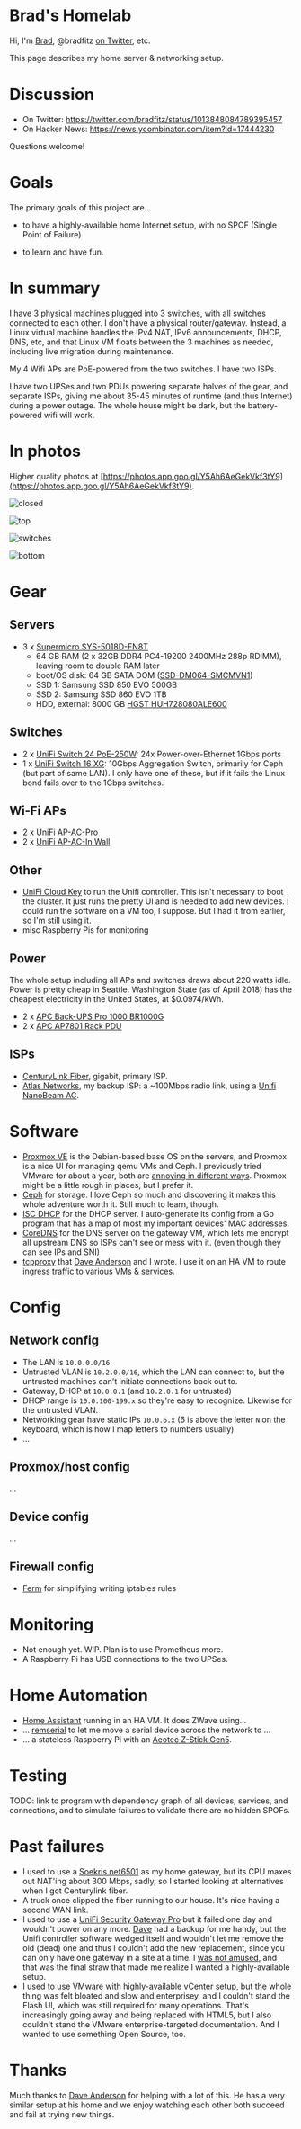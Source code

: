 # Brad's Homelab

Hi, I'm [Brad](https://bradfitz.com), @bradfitz [on Twitter](https://twitter.com/bradfitz), etc.

This page describes my home server & networking setup.

# Discussion

* On Twitter: https://twitter.com/bradfitz/status/1013848084789395457
* On Hacker News: https://news.ycombinator.com/item?id=17444230

Questions welcome!

# Goals

The primary goals of this project are...

* to have a highly-available home Internet setup, with no SPOF (Single Point of Failure)

* to learn and have fun.

# In summary

I have 3 physical machines plugged into 3 switches, with all switches
connected to each other. I don't have a physical
router/gateway. Instead, a Linux virtual machine handles the IPv4 NAT,
IPv6 announcements, DHCP, DNS, etc, and that Linux VM floats between
the 3 machines as needed, including live migration during maintenance.

My 4 Wifi APs are PoE-powered from the two switches. I have two ISPs.

I have two UPSes and two PDUs powering separate halves of the gear,
and separate ISPs, giving me about 35-45 minutes of runtime (and thus
Internet) during a power outage. The whole house might be dark, but the
battery-powered wifi will work.

# In photos

Higher quality photos at [https://photos.app.goo.gl/Y5Ah6AeGekVkf3tY9](https://photos.app.goo.gl/Y5Ah6AeGekVkf3tY9).

![closed](img/closed.jpg)

![top](img/top.jpg)

![switches](img/switches.jpg)

![bottom](img/bottom.jpg)

# Gear

## Servers

* 3 x [Supermicro SYS-5018D-FN8T](https://www.supermicro.com/products/system/1u/5018/SYS-5018D-FN8T.cfm)
  * 64 GB RAM (2 x 32GB DDR4 PC4-19200 2400MHz 288p RDIMM), leaving room to double RAM later
  * boot/OS disk: 64 GB SATA DOM ([SSD-DM064-SMCMVN1](https://www.supermicro.com/products/nfo/SATADOM.cfm))
  * SSD 1: Samsung SSD 850 EVO 500GB
  * SSD 2: Samsung SSD 860 EVO 1TB
  * HDD, external: 8000 GB [HGST HUH728080ALE600](https://www.amazon.com/gp/product/B00NP6AOCK)

## Switches

* 2 x [UniFi Switch 24 PoE-250W](https://www.ubnt.com/unifi-switching/unifi-switch-poe/): 24x Power-over-Ethernet 1Gbps ports
* 1 x [UniFi Switch 16 XG](https://www.ubnt.com/unifi-switching/unifi-switch-16-xg/): 10Gbps Aggregation Switch, primarily for Ceph (but part of same LAN). I only have one of these, but if it fails the Linux bond fails over to the 1Gbps switches.

## Wi-Fi APs

* 2 x [UniFi AP-AC-Pro](https://www.ubnt.com/unifi/unifi-ap-ac-pro/)
* 2 x [UniFi AP-AC-In Wall](https://inwall.ubnt.com/)

## Other

* [UniFi Cloud Key](https://www.ubnt.com/unifi/unifi-cloud-key/) to run the Unifi controller. This isn't necessary to boot the cluster. It just runs the pretty UI and is needed to add new devices. I could run the software on a VM too, I suppose. But I had it from earlier, so I'm still using it.
* misc Raspberry Pis for monitoring

## Power

The whole setup including all APs and switches draws about 220 watts
idle. Power is pretty cheap in Seattle. Washington State (as of April
2018) has the cheapest electricity in the United States, at
$0.0974/kWh.

* 2 x [APC Back-UPS Pro 1000 BR1000G](https://www.amazon.com/APC-Back-UPS-Battery-Protector-BR1000G/dp/B0038ZTZ3W)
* 2 x [APC AP7801 Rack PDU](https://www.amazon.com/gp/product/B004Y39T7Y/)

## ISPs

* [CenturyLink Fiber](https://www.centurylink.com/fiber/plans-and-pricing/seattle-washington/), gigabit, primary ISP.
* [Atlas Networks](http://www.gigabitseattle.com/), my backup ISP: a ~100Mbps radio link, using a [Unifi NanoBeam AC](https://www.ubnt.com/airmax/nanobeam-ac-gen2/).

# Software

* [Proxmox VE](https://www.proxmox.com/en/) is the Debian-based base OS on the servers, and Proxmox is a nice UI for managing qemu VMs and Ceph. I previously tried VMware for about a year, both are [annoying in different ways](https://twitter.com/bradfitz/status/1000087524876800000). Proxmox might be a little rough in places, but I prefer it.
* [Ceph](https://ceph.com/) for storage. I love Ceph so much and discovering it makes this whole adventure worth it. Still much to learn, though.
* [ISC DHCP](https://www.isc.org/downloads/dhcp/) for the DHCP server. I auto-generate its config from a Go program that has a map of most my important devices' MAC addresses.
* [CoreDNS](https://coredns.io/) for the DNS server on the gateway VM, which lets me encrypt all upstream DNS so ISPs can't see or mess with it. (even though they can see IPs and SNI)
* [tcpproxy](https://github.com/google/tcpproxy) that [Dave Anderson](https://github.com/danderson) and I wrote. I use it on an HA VM to route ingress traffic to various VMs & services.

# Config

## Network config

* The LAN is `10.0.0.0/16`.
* Untrusted VLAN is `10.2.0.0/16`, which the LAN can connect to, but the untrusted machines can't initiate connections back out to.
* Gateway, DHCP at `10.0.0.1` (and `10.2.0.1` for untrusted)
* DHCP range is `10.0.100-199.x` so they're easy to recognize. Likewise for the untrusted VLAN.
* Networking gear have static IPs `10.0.6.x` (6 is above the letter `N` on the keyboard, which is how I map letters to numbers usually)
* ...

## Proxmox/host config

...

## Device config

...

## Firewall config

* [Ferm](http://ferm.foo-projects.org/) for simplifying writing iptables rules

# Monitoring

* Not enough yet. WIP. Plan is to use Prometheus more.
* A Raspberry Pi has USB connections to the two UPSes.

# Home Automation

* [Home Assistant](https://www.home-assistant.io/) running in an HA VM. It does ZWave using...
* ... [remserial](https://github.com/hunterli/remserial) to let me move a serial device across the network to ...
* ... a stateless Raspberry Pi with an [Aeotec Z-Stick Gen5](https://www.amazon.com/Aeotec-Z-Stick-Z-Wave-create-gateway/dp/B00X0AWA6E/).

# Testing

TODO: link to program with dependency graph of all devices, services,
and connections, and to simulate failures to validate there are no
hidden SPOFs.

# Past failures

* I used to use a [Soekris net6501](http://www.soekris.com/products/net6501-1.html) as my home gateway, but its CPU maxes out NAT'ing about 300 Mbps, sadly, so I started looking at alternatives when I got Centurylink fiber.
* A truck once clipped the fiber running to our house. It's nice having a second WAN link.
* I used to use a [UniFi Security Gateway Pro](https://www.ubnt.com/unifi-routing/unifi-security-gateway-pro-4/) but it failed one day and wouldn't power on any more. [Dave](https://github.com/danderson) had a backup for me handy, but the Unifi controller software wedged itself and wouldn't let me remove the old (dead) one and thus I couldn't add the new replacement, since you can only have one gateway in a site at a time. I [was not amused](https://twitter.com/bradfitz/status/966756630787383296), and that was the final straw that made me realize I wanted a highly-available setup.
* I used to use VMware with highly-available vCenter setup, but the whole thing was felt bloated and slow and enterprisey, and I couldn't stand the Flash UI, which was still required for many operations. That's increasingly going away and being replaced with HTML5, but I also couldn't stand the VMware enterprise-targeted documentation. And I wanted to use something Open Source, too.

# Thanks

Much thanks to [Dave Anderson](https://github.com/danderson) for
helping with a lot of this. He has a very similar setup at his home
and we enjoy watching each other both succeed and fail at trying new
things.

